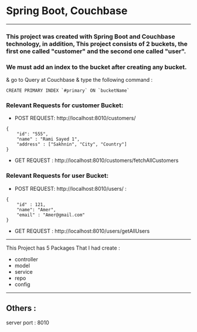 
# Spring Boot, Couchbase
___

### This project was created with Spring Boot and Couchbase technology, in addition, This project consists of 2 buckets, the first one called "customer" and the second one called "user".
### We must add an index to the bucket after creating any bucket.
& go to Query at Couchbase
& type the following command :
```
CREATE PRIMARY INDEX `#primary` ON `bucketName`
```

### Relevant Requests for customer Bucket: 

- POST REQUEST: http://localhost:8010/customers/
```
{
    "id": "555",
    "name" : "Rami Sayed 1",
    "address" : ["Sakhnin", "City", "Country"]
}
```
- GET REQUEST : http://localhost:8010/customers/fetchAllCustomers

### Relevant Requests for user Bucket: 
- POST REQUEST: http://localhost:8010/users/ :
```
{
    "id" : 121,
    "name": "Amer",
    "email" : "Amer@gmail.com"
}
```
- GET REQUEST : http://localhost:8010/users/getAllUsers

___
This Project has 5 Packages That I had create :
- controller
- model
- service
- repo
- config

___

## Others :
server port : 8010
